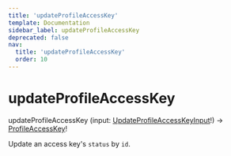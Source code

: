```yaml
---
title: 'updateProfileAccessKey'
template: Documentation
sidebar_label: updateProfileAccessKey
deprecated: false
nav:
  title: 'updateProfileAccessKey'
  order: 10
---
```


# updateProfileAccessKey

<div className="pb-4 font-roboto-slab text-lg"><span className="font-bold">updateProfileAccessKey</span> <span style={{'fontWeight':400,'fontSize':'0.85em'}}>(input: <a href="/guardrails/docs/reference/graphql/input/UpdateProfileAccessKeyInput">UpdateProfileAccessKeyInput</a>!) &rarr; <a href="/guardrails/docs/reference/graphql/object/ProfileAccessKey">ProfileAccessKey</a>!</span>
</div>



Update an access key's `status` by `id`.